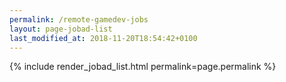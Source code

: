 ```yaml
---
permalink: /remote-gamedev-jobs
layout: page-jobad-list
last_modified_at: 2018-11-20T18:54:42+0100
---
```

{% include render_jobad_list.html permalink=page.permalink %}
